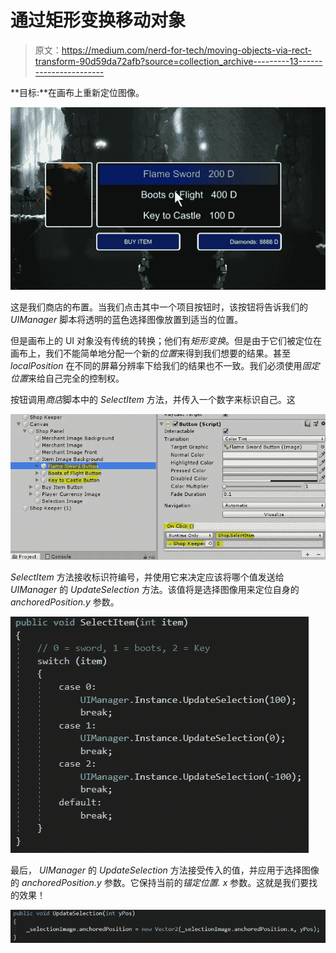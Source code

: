 # 通过矩形变换移动对象

> 原文：<https://medium.com/nerd-for-tech/moving-objects-via-rect-transform-90d59da72afb?source=collection_archive---------13----------------------->

**目标:**在画布上重新定位图像。

![](img/70c379b1739429b2417dd2d4086be47f.png)

这是我们商店的布置。当我们点击其中一个项目按钮时，该按钮将告诉我们的 *UIManager* 脚本将透明的蓝色选择图像放置到适当的位置。

但是画布上的 UI 对象没有传统的转换；他们有*矩形变换*。但是由于它们被定位在画布上，我们不能简单地分配一个新的*位置*来得到我们想要的结果。甚至 *localPosition* 在不同的屏幕分辨率下给我们的结果也不一致。我们必须使用*固定位置*来给自己完全的控制权。

按钮调用*商店*脚本中的 *SelectItem* 方法，并传入一个数字来标识自己。这

![](img/2ddaa6f8e68e588369758b6ef3336abe.png)

*SelectItem* 方法接收标识符编号，并使用它来决定应该将哪个值发送给 *UIManager* 的 *UpdateSelection* 方法。该值将是选择图像用来定位自身的 *anchoredPosition.y* 参数。

![](img/5d0407af464f5d7b36cdf69fffec6e39.png)

最后， *UIManager* 的 *UpdateSelection* 方法接受传入的值，并应用于选择图像的 *anchoredPosition.y* 参数。它保持当前的*锚定位置. x* 参数。这就是我们要找的效果！

![](img/bfc373851538186c6af611cbc3f93b87.png)